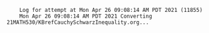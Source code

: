         Log for attempt at Mon Apr 26 09:08:14 AM PDT 2021 (11855)
        Mon Apr 26 09:08:14 AM PDT 2021 Converting 21MATH530/KBrefCauchySchwarzInequality.org...
